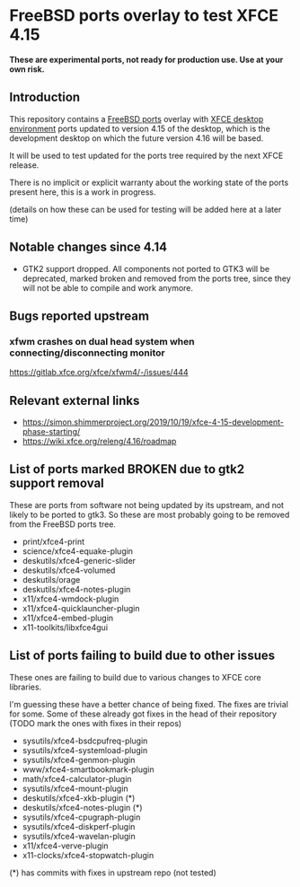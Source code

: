 # FreeBSD ports overlay to test XFCE 4.15

**These are experimental ports, not ready for production use. Use at your own risk.**

## Introduction

This repository contains a [FreeBSD ports](https://www.freebsd.org/doc/en_US.ISO8859-1/books/handbook/ports-using.html) overlay with [XFCE desktop environment](https://xfce.org/) ports updated to version 4.15 of the desktop, which is the development desktop on which the future version 4.16 will be based.

It will be used to test updated for the ports tree required by the next XFCE release.

There is no implicit or explicit warranty about the working state of the ports present here, this is a work in progress.

(details on how these can be used for testing will be added here at a later time)

## Notable changes since 4.14

* GTK2 support dropped. All components not ported to GTK3 will be deprecated, marked broken and removed from the ports tree, since they will not be able to compile and work anymore.

## Bugs reported upstream

### xfwm crashes on dual head system when connecting/disconnecting monitor

https://gitlab.xfce.org/xfce/xfwm4/-/issues/444

## Relevant external links

* https://simon.shimmerproject.org/2019/10/19/xfce-4-15-development-phase-starting/
* https://wiki.xfce.org/releng/4.16/roadmap

## List of ports marked BROKEN due to gtk2 support removal

These are ports from software not being updated by its upstream, and not likely to be ported to gtk3. So these are most probably going to be removed from the FreeBSD ports tree.

- print/xfce4-print
- science/xfce4-equake-plugin
- deskutils/xfce4-generic-slider
- deskutils/xfce4-volumed
- deskutils/orage
- deskutils/xfce4-notes-plugin
- x11/xfce4-wmdock-plugin
- x11/xfce4-quicklauncher-plugin
- x11/xfce4-embed-plugin
- x11-toolkits/libxfce4gui

## List of ports failing to build due to other issues

These ones are failing to build due to various changes to XFCE core libraries.

I'm guessing these have a better chance of being fixed. The fixes are trivial for some. Some of these already got fixes in the head of their repository (TODO mark the ones with fixes in their repos)

- sysutils/xfce4-bsdcpufreq-plugin
- sysutils/xfce4-systemload-plugin
- sysutils/xfce4-genmon-plugin
- www/xfce4-smartbookmark-plugin
- math/xfce4-calculator-plugin
- sysutils/xfce4-mount-plugin
- deskutils/xfce4-xkb-plugin (*)
- deskutils/xfce4-notes-plugin (*)
- sysutils/xfce4-cpugraph-plugin
- sysutils/xfce4-diskperf-plugin
- sysutils/xfce4-wavelan-plugin
- x11/xfce4-verve-plugin
- x11-clocks/xfce4-stopwatch-plugin

(*) has commits with fixes in upstream repo (not tested)
